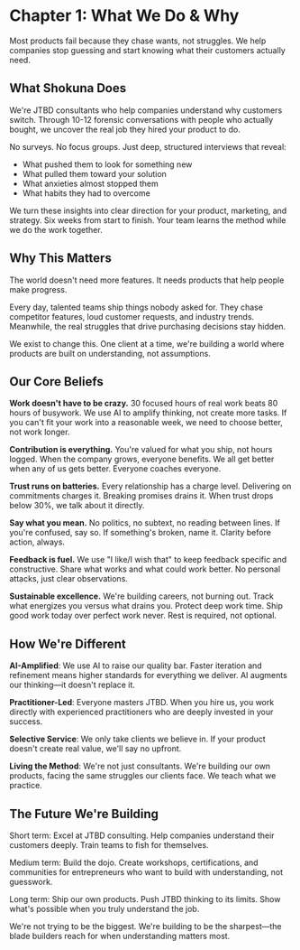 # Chapter 1: What We Do & Why

Most products fail because they chase wants, not struggles. We help companies stop guessing and start knowing what their customers actually need.

## What Shokuna Does

We're JTBD consultants who help companies understand why customers switch. Through 10-12 forensic conversations with people who actually bought, we uncover the real job they hired your product to do.

No surveys. No focus groups. Just deep, structured interviews that reveal:
- What pushed them to look for something new
- What pulled them toward your solution
- What anxieties almost stopped them
- What habits they had to overcome

We turn these insights into clear direction for your product, marketing, and strategy. Six weeks from start to finish. Your team learns the method while we do the work together.

## Why This Matters

The world doesn't need more features. It needs products that help people make progress.

Every day, talented teams ship things nobody asked for. They chase competitor features, loud customer requests, and industry trends. Meanwhile, the real struggles that drive purchasing decisions stay hidden.

We exist to change this. One client at a time, we're building a world where products are built on understanding, not assumptions.

## Our Core Beliefs

**Work doesn't have to be crazy.** 30 focused hours of real work beats 80 hours of busywork. We use AI to amplify thinking, not create more tasks. If you can't fit your work into a reasonable week, we need to choose better, not work longer.

**Contribution is everything.** You're valued for what you ship, not hours logged. When the company grows, everyone benefits. We all get better when any of us gets better. Everyone coaches everyone.

**Trust runs on batteries.** Every relationship has a charge level. Delivering on commitments charges it. Breaking promises drains it. When trust drops below 30%, we talk about it directly.

**Say what you mean.** No politics, no subtext, no reading between lines. If you're confused, say so. If something's broken, name it. Clarity before action, always.

**Feedback is fuel.** We use "I like/I wish that" to keep feedback specific and constructive. Share what works and what could work better. No personal attacks, just clear observations.

**Sustainable excellence.** We're building careers, not burning out. Track what energizes you versus what drains you. Protect deep work time. Ship good work today over perfect work never. Rest is required, not optional.

## How We're Different

**AI-Amplified**: We use AI to raise our quality bar. Faster iteration and refinement means higher standards for everything we deliver. AI augments our thinking—it doesn't replace it.

**Practitioner-Led**: Everyone masters JTBD. When you hire us, you work directly with experienced practitioners who are deeply invested in your success.

**Selective Service**: We only take clients we believe in. If your product doesn't create real value, we'll say no upfront.

**Living the Method**: We're not just consultants. We're building our own products, facing the same struggles our clients face. We teach what we practice.

## The Future We're Building

Short term: Excel at JTBD consulting. Help companies understand their customers deeply. Train teams to fish for themselves.

Medium term: Build the dojo. Create workshops, certifications, and communities for entrepreneurs who want to build with understanding, not guesswork.

Long term: Ship our own products. Push JTBD thinking to its limits. Show what's possible when you truly understand the job.

We're not trying to be the biggest. We're building to be the sharpest—the blade builders reach for when understanding matters most.